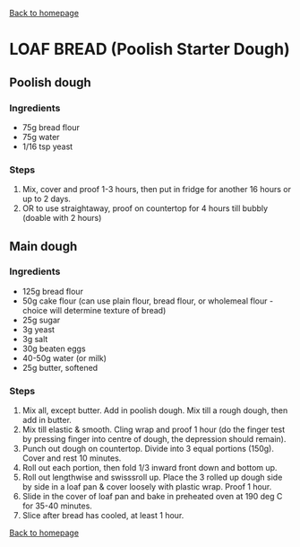 [Back to homepage](https://ah-jia.github.io/)

# LOAF BREAD  (Poolish Starter Dough)

## Poolish dough
### Ingredients
- 75g bread flour
- 75g water
- 1/16 tsp yeast

### Steps
1. Mix, cover and proof 1-3 hours, then put in fridge for another 16 hours or up to 2 days.
2. OR to use straightaway, proof on countertop for 4 hours till bubbly (doable with 2 hours)

## Main dough
### Ingredients
- 125g bread flour
- 50g cake flour (can use plain flour, bread flour, or wholemeal flour - choice will determine texture of bread)
- 25g sugar
-  3g yeast
-  3g salt
- 30g beaten eggs
- 40-50g water (or milk)
- 25g butter, softened

### Steps
1. Mix all, except butter. Add in poolish dough. Mix till a rough dough, then add in butter.
2. Mix till elastic & smooth. Cling wrap and proof 1 hour (do the finger test by pressing finger into centre of dough, the depression should remain).
3. Punch out dough on countertop. Divide into 3 equal portions (150g). Cover and rest 10 minutes.
4. Roll out each portion, then fold 1/3 inward front down and bottom up.
5. Roll out lengthwise and swisssroll up. Place the 3 rolled up dough side by side in a loaf pan & cover loosely with plastic wrap. Proof 1 hour.
6. Slide in the cover of loaf pan and bake in preheated oven at 190 deg C for 35-40 minutes.
7. Slice after bread has cooled, at least 1 hour.

[Back to homepage](https://ah-jia.github.io/)
